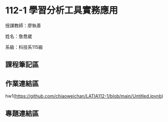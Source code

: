 # 112-1 學習分析工具實務應用
授課教師：廖執善

姓名：詹喬崴

系級：科技系115級

## 課程筆記區
## 作業連結區
hw1(https://github.com/chiaoweichan/LATIA112-1/blob/main/Untitled.ipynb)
## 專題連結區
